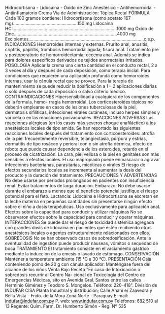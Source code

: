 Hidrocortisona - Lidocaína - Óxido de Zinc 
Anestésico  -  Antihemorroidal  -  Antiinflamatorio
Crema
Vía  de  Administración:  Tópica  Rectal
FÓRMULA
Cada 100 gramos contiene:
Hidrocortisona (como acetato 167 mg)....................................................150 mg
Lidocaína HCl....................................................................................1000 mg
Óxido de Zinc...................................................................................4000 mg 
Excipientes.............................................................................................c.s.p.
INDICACIONES
Hemorroides  internas  y  externas.  Prurito  anal,  anusitis,  criptitis,  papilitis, 
trombosis hemorroidal aguda; fisura anal. Tratamiento pre y postoperatorio de 
hemorroidectomía; eccema anal. Además se indica para dolores específicos 
derivados de tejidos anorrectales irritados.
POSOLOGÍA 
Aplicar la crema una cierta cantidad en el conducto rectal, 2 a 3 veces al 
día y después de cada deposición, como terapia inicial. Para condiciones 
que requieren una aplicación profunda como hemorroides internas, usar la 
cánula  rectal  que  se  provee.  Para  la  terapia  de  mantenimiento  se  puede 
reducir la dosificación a 1 – 2 aplicaciones diarias o solo después de cada 
deposición o salvo criterio médico.
CONTRAINDICACIONES
Hipersensibilidad  a  cualquiera  de  los  componentes  de  la  formula,  hemo-
rragia hemorroidal.
Los corticosteroides tópicos no deberán emplearse en casos de lesiones 
tuberculosas de la piel, dermatosis sifilíticas, infecciones virales cutáneas, 
incluso herpes simples y varicela o en las reacciones posvacunales.
REACCIONES ADVERSAS
Las reacciones alérgicas (en los casos más severos choque anafiláctico) 
a  los  anestésicos  locales  de  tipo  amida.  Se  han  reportado  las  siguientes 
reacciones locales después del tratamiento con corticoesteroides: atrofia de la 
piel frecuentemente reversible, telangiectasia, púrpura y estrías, dermatitis de 
tipo rosáceo y perioral con o sin atrofia dérmica, efecto de rebote que puede 
causar dependencia de los esteroides, retardo en el proceso de cicatrización. 
La cara, piel vellosa o la piel en genitales son más sensibles a efectos locales. 
El uso inapropiado puede enmascarar o agravar infecciones bacterianas, 
parasitarias, micóticas o virales El riesgo de efectos secundarios locales se 
incrementa al aumentar la dosis del producto y la duración del tratamiento.
PRECAUCIONES Y ADVERTENCIAS
No debe usarse por periodos prolongados en pacientes con insuficiencia 
renal. Evitar tratamientos de larga duración. 
Embarazo: No debe usarse durante el embarazo a menos que el beneficio 
potencial justifique el riesgo potencial para el feto.
Lactancia: Lidocaína e Hidrocortisona se excretan en la leche materna en 
pequeñas cantidades sin presentarse ningún efecto sobre el niño a dosis 
terapéuticas.
Uso exclusivamente para aplicación anal.
Efectos sobre la capacidad para conducir y utilizar máquinas 
No se observaron efectos sobre la capacidad para conducir y operar máquinas.
INTERACCIONES
Se puede dar el riesgo de toxicidad sistémica agregada con grandes dosis 
de lidocaina en pacientes que estén recibiendo otros anestésicos locales o 
agentes estructuralmente relacionados con ellos.
SOBREDOSIS
No se han observado casos de sobredosificación. 
Ante  la  eventualidad  de  ingestión  puede  producir  náuseas,  vómitos  o 
sequedad de boca
TRATAMIENTO
El tratamiento consiste en el vaciamiento gástrico mediante la inducción de 
la emesis o lavado de estómago.
CONSERVACIÓN
Mantener a temperatura ambiente (15 °C a 30 °C). 
PRESENTACIÓN
Caja conteniendo pomo de 20 g con cánula aplicador.
Manténgase  fuera  del  alcance  de  los  niños
Venta  Bajo  Receta
"En  caso  de  Intoxicación  o  sobredosis  recurrir  al  Centro  Na-
cional  de  Toxicología  del  Centro  de  Emergencias  Médicas,  sito 
en  Avenida  Gral.  Santos  entre  las  calles  Herminio  Giménez  y 
Teodoro  S.  Mongelos.  Teléfono:  220-418".
División de INDUFAR CISA
Planta Industrial y distribución;
Calle Anahí e/ Zaavedra y 
Bella Vista - Fndo. de la Mora
Zona Norte - Paraguay
E-mail: indufar@indufar.com.py
P. web: www.indufar.com.py
Teléfonos: 682 510 al 13
Regente: Quím. Farm.
Dr. Humberto Simón - Reg. Nº 535